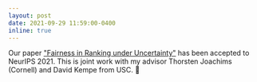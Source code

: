 ```yaml
---
layout: post
date: 2021-09-29 11:59:00-0400
inline: true
---
```


Our paper ["Fairness in Ranking under Uncertainty"](https://arxiv.org/abs/2107.06720) has been accepted to NeurIPS 2021. This is joint work with my advisor Thorsten Joachims (Cornell) and David Kempe from USC. 📄
